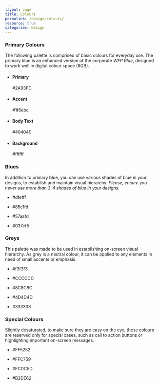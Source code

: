 ```yaml
---
layout: page
title: Colours
permalink: /design/colours/
resource: true
categories: Design
---
```


### Primary Colours
The following palette is comprised of basic colours for everyday use. The primary blue is an enhanced version of the corporate _WFP Blue_, designed to work well in digital colour space (RGB).

<ul class="pure-g inline-grid colours">
  <li class="pure-u-1-2 pure-u-md-1-4">
    <div class="inline-item c-primary"></div>
    <div class="desc">
      <h4>Primary</h4>
      <p>#2A93FC</p>
    </div>
  </li>
  <li class="pure-u-1-2 pure-u-md-1-4">
    <div class="inline-item c-secondary"></div>
    <div class="desc">
      <h4>Accent</h4>
      <p>#1f6ebc</p>
    </div>
  </li>
  <li class="pure-u-1-2 pure-u-md-1-4">
    <div class="inline-item c-text"></div>
    <div class="desc">
      <h4>Body Text</h4>
      <p>#404040</p>
    </div>
  </li>
  <li class="pure-u-1-2 pure-u-md-1-4">
    <div class="inline-item c-background"></div>
    <div class="desc">
      <h4>Background</h4>
      <p>#ffffff</p>
    </div>
  </li>
</ul>

### Blues
In addition to primary blue, you can use various shades of blue in your designs, to establish and maintain visual hierarchy. _Please, ensure you never use more than 3-4 shades of blue in your designs._

<ul class="pure-g inline-grid colours">
  <li class="pure-u-1-2 pure-u-md-1-4">
    <div class="inline-item narrow c-blue-1"></div>
    <div class="desc">
      <p>#dfefff</p>
    </div>
  </li>
  <li class="pure-u-1-2 pure-u-md-1-4">
    <div class="inline-item narrow c-blue-2"></div>
    <div class="desc">
      <p>#85c1fd</p>
    </div>
  </li>
  <li class="pure-u-1-2 pure-u-md-1-4">
    <div class="inline-item narrow c-blue-3"></div>
    <div class="desc">
      <p>#57aafd</p>
    </div>
  </li>
  <li class="pure-u-1-2 pure-u-md-1-4">
    <div class="inline-item narrow c-blue-4"></div>
    <div class="desc">
      <p>#037cf5</p>
    </div>
  </li>
</ul>

### Greys
This palette was made to be used in establishing on-screen visual hierarchy. As grey is a neutral colour, it can be applied to any elements in need of small accents or emphasis.

<ul class="pure-g inline-grid colours">
  <li class="pure-u-1-2 pure-u-md-1-5">
    <div class="inline-item c-grey-1"></div>
    <div class="desc">
      <p>#f3f3f3</p>
    </div>
  </li>
  <li class="pure-u-1-2 pure-u-md-1-5">
    <div class="inline-item c-grey-2"></div>
    <div class="desc">
      <p>#CCCCCC</p>
    </div>
  </li>
  <li class="pure-u-1-2 pure-u-md-1-5">
    <div class="inline-item c-grey-3"></div>
    <div class="desc">
      <p>#8C8C8C</p>
    </div>
  </li>
  <li class="pure-u-1-2 pure-u-md-1-5">
    <div class="inline-item c-grey-4"></div>
    <div class="desc">
      <p>#4D4D4D</p>
    </div>
  </li>
  <li class="pure-u-1-2 pure-u-md-1-5">
    <div class="inline-item c-grey-5"></div>
    <div class="desc">
      <p>#333333</p>
    </div>
  </li>
</ul>

### Special Colours
Slightly desaturated, to make sure they are easy on the eye, these colours are reserved only for special cases, such as call to action buttons or highlighting important on-screen messages.

<ul class="pure-g inline-grid colours">
  <li class="pure-u-1-2 pure-u-md-1-4">
    <div class="inline-item c-red"></div>
    <div class="desc">
      <p>#FF5252</p>
    </div>
  </li>
  <li class="pure-u-1-2 pure-u-md-1-4">
    <div class="inline-item c-orange"></div>
    <div class="desc">
      <p>#FFC759</p>
    </div>
  </li>
  <li class="pure-u-1-2 pure-u-md-1-4">
    <div class="inline-item c-yellow"></div>
    <div class="desc">
      <p>#FCDC5D</p>
    </div>
  </li>
  <li class="pure-u-1-2 pure-u-md-1-4">
    <div class="inline-item c-green"></div>
    <div class="desc">
      <p>#B3DE62</p>
    </div>
  </li>
</ul>